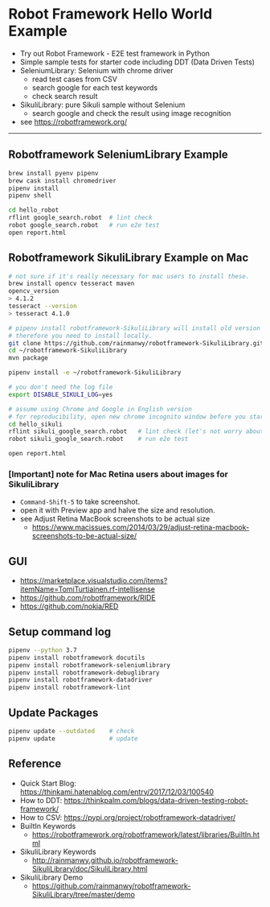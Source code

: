 # Robot Framework Hello World Example

* Try out Robot Framework - E2E test framework in Python
* Simple sample tests for starter code including DDT (Data Driven Tests)
* SeleniumLibrary: Selenium with chrome driver
  - read test cases from CSV
  - search google for each test keywords
  - check search result
* SikuliLibrary: pure Sikuli sample without Selenium
  - search google and check the result using image recognition
* see https://robotframework.org/

----------

## Robotframework SeleniumLibrary Example

```bash
brew install pyenv pipenv
brew cask install chromedriver
pipenv install
pipenv shell

cd hello_robot
rflint google_search.robot  # lint check
robot google_search.robot   # run e2e test
open report.html
```

## Robotframework SikuliLibrary Example on Mac

```bash
# not sure if it's really necessary for mac users to install these.
brew install opencv tesseract maven
opencv_version 
> 4.1.2
tesseract --version
> tesseract 4.1.0

# pipenv install robotframework-SikuliLibrary will install old version for windows.
# therefore you need to install locally.
git clone https://github.com/rainmanwy/robotframework-SikuliLibrary.git ~
cd ~/robotframework-SikuliLibrary
mvn package

pipenv install -e ~/robotframework-SikuliLibrary

# you don't need the log file
export DISABLE_SIKULI_LOG=yes

# assume using Chrome and Google in English version
# for reproducibility, open new chrome incognito window before you start.
cd hello_sikuli
rflint sikuli_google_search.robot   # lint check (let's not worry about doc error)
robot sikuli_google_search.robot    # run e2e test

open report.html
```

### [Important] note for Mac Retina users about images for SikuliLibrary

* `Command-Shift-5` to take screenshot.
* open it with Preview app and halve the size and resolution.
* see Adjust Retina MacBook screenshots to be actual size
  - https://www.macissues.com/2014/03/29/adjust-retina-macbook-screenshots-to-be-actual-size/

## GUI

* https://marketplace.visualstudio.com/items?itemName=TomiTurtiainen.rf-intellisense
* https://github.com/robotframework/RIDE
* https://github.com/nokia/RED

## Setup command log

```bash
pipenv --python 3.7
pipenv install robotframework docutils
pipenv install robotframework-seleniumlibrary
pipenv install robotframework-debuglibrary
pipenv install robotframework-datadriver
pipenv install robotframework-lint
```

## Update Packages

```bash
pipenv update --outdated    # check
pipenv update               # update
```

## Reference

* Quick Start Blog: https://thinkami.hatenablog.com/entry/2017/12/03/100540
* How to DDT: https://thinkpalm.com/blogs/data-driven-testing-robot-framework/
* How to CSV: https://pypi.org/project/robotframework-datadriver/
* BuiltIn Keywords
  - https://robotframework.org/robotframework/latest/libraries/BuiltIn.html
* SikuliLibrary Keywords
  - http://rainmanwy.github.io/robotframework-SikuliLibrary/doc/SikuliLibrary.html
* SikuliLibrary Demo
  - https://github.com/rainmanwy/robotframework-SikuliLibrary/tree/master/demo

